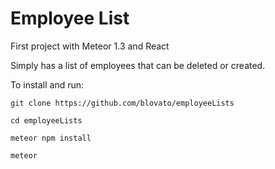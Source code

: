 # Employee List

First project with Meteor 1.3 and React

Simply has a list of employees that can be deleted or created.



To install and run:

`git clone https://github.com/blovato/employeeLists`

`cd employeeLists`

`meteor npm install`

`meteor`
